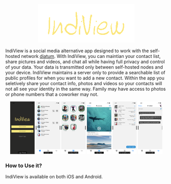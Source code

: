 <p align="center">
  <img src="/docs/photos/logo.png" />
</p>

IndiView is a social media alternative app designed to work with the self-hosted network [diatum](https://diatum.org). With IndiView, you can maintian your contact list, share pictures and videos, and chat all while having full privacy and control of your data. Your data is transmitted only between self-hosted nodes and your device. IndiView maintains a server only to provide a searchable list of public profiles for when you want to add a new contact. Within the app you seletively share your contact info, photos and videos so your contacts will not all see your identity in the same way. Family may have access to photos or phone numbers that a coworker may not.  

<p align="center">
  <img src="/docs/photos/login.png" width="15%"/>
  <img src="/docs/photos/contacts.png" width="15%"/>
  <img src="/docs/photos/feed.png" width="15%"/>
  <img src="/docs/photos/myfeed.png" width="15%"/>
  <img src="/docs/photos/conversations.png" width="15%"/>
  <img src="/docs/photos/topics.png" width="15%"/>
</p>

  
### How to Use it?
IndiView is available on both iOS and Android.
